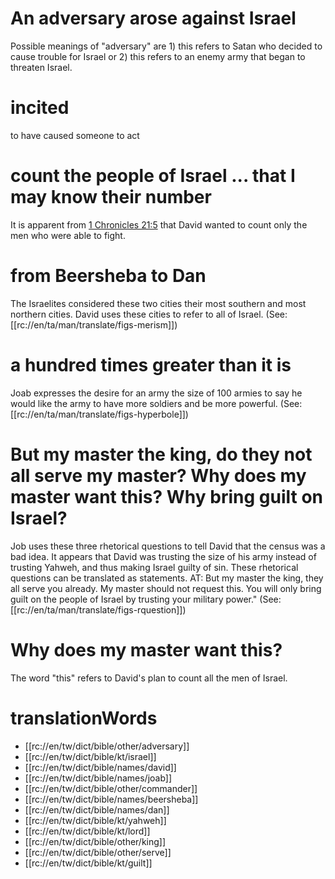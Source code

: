 # An adversary arose against Israel

Possible meanings of "adversary" are 1) this refers to Satan who decided to cause trouble for Israel or 2) this refers to an enemy army that began to threaten Israel.

# incited

to have caused someone to act

# count the people of Israel ... that I may know their number

It is apparent from [1 Chronicles 21:5](./04.md) that David wanted to count only the men who were able to fight.

# from Beersheba to Dan

The Israelites considered these two cities their most southern and most northern cities. David uses these cities to refer to all of Israel. (See: [[rc://en/ta/man/translate/figs-merism]])

# a hundred times greater than it is

Joab expresses the desire for an army the size of 100 armies to say he would like the army to have more soldiers and be more powerful. (See: [[rc://en/ta/man/translate/figs-hyperbole]])

# But my master the king, do they not all serve my master? Why does my master want this? Why bring guilt on Israel?

Job uses these three rhetorical questions to tell David that the census was a bad idea. It appears that David was trusting the size of his army instead of trusting Yahweh, and thus making Israel guilty of sin. These rhetorical questions can be translated as statements. AT: But my master the king, they all serve you already. My master should not request this. You will only bring guilt on the people of Israel by trusting your military power." (See: [[rc://en/ta/man/translate/figs-rquestion]])

# Why does my master want this?

The word "this" refers to David's plan to count all the men of Israel.

# translationWords

* [[rc://en/tw/dict/bible/other/adversary]]
* [[rc://en/tw/dict/bible/kt/israel]]
* [[rc://en/tw/dict/bible/names/david]]
* [[rc://en/tw/dict/bible/names/joab]]
* [[rc://en/tw/dict/bible/other/commander]]
* [[rc://en/tw/dict/bible/names/beersheba]]
* [[rc://en/tw/dict/bible/names/dan]]
* [[rc://en/tw/dict/bible/kt/yahweh]]
* [[rc://en/tw/dict/bible/kt/lord]]
* [[rc://en/tw/dict/bible/other/king]]
* [[rc://en/tw/dict/bible/other/serve]]
* [[rc://en/tw/dict/bible/kt/guilt]]